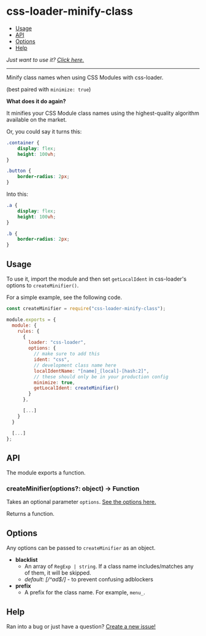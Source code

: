 # css-loader-minify-class

* [Usage](#usage)
* [API](#api)
* [Options](#options)
* [Help](#help)

*Just want to use it? [Click here.](#usage)*

---

Minify class names when using CSS Modules with css-loader.

(best paired with `minimize: true`)

**What does it do again?**

It minifies your CSS Module class names using the highest-quality algorithm available on the market.

Or, you could say it turns this:

```css
.container {
    display: flex;
    height: 100vh;
}

.button {
    border-radius: 2px;
}
```

Into this:

```css
.a {
    display: flex;
    height: 100vh;
}

.b {
    border-radius: 2px;
}
```

## Usage

To use it, import the module and then set `getLocalIdent` in css-loader's options to `createMinifier()`.

For a simple example, see the following code.

```js
const createMinifier = require("css-loader-minify-class");

module.exports = {
  module: {
    rules: {
      {
        loader: "css-loader",
        options: {
          // make sure to add this
          ident: "css",
          // development class name here
          localIdentName: "[name]_[local]-[hash:2]",
          // these should only be in your production config
          minimize: true,
          getLocalIdent: createMinifier()
        }
      },

      [...]
    }
  }

  [...]
};
```

## API

The module exports a function.

### createMinifier(options?: object) -> Function

Takes an optional parameter `options`. [See the options here.](#options)

Returns a function.

## Options

Any options can be passed to `createMinifier` as an object.

* **blacklist**
	* An array of `RegExp | string`. If a class name includes/matches any of them, it will be skipped.
	* *default: [/^ad$/]* - to prevent confusing adblockers
* **prefix**
  * A prefix for the class name. For example, `menu_`.

## Help

Ran into a bug or just have a question? [Create a new issue!](https://github.com/odensc/css-loader-minify-class/issues)
